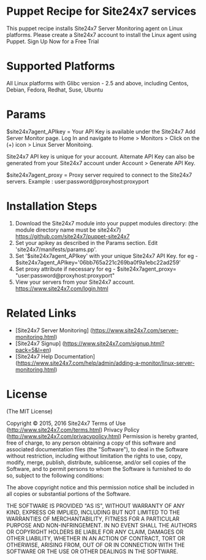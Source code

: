 Puppet Recipe for Site24x7 services
===========

This puppet recipe installs Site24x7 Server Monitoring agent on Linux platforms. Please create a Site24x7 account to install the Linux agent using Puppet. Sign Up Now for a Free Trial  


Supported Platforms 
============

All Linux platforms with Glibc version - 2.5 and above,  including Centos, Debian, Fedora, 
Redhat, Suse, Ubuntu

Params
============

$site24x7agent_APIkey = Your API Key is available under the Site24x7 Add Server Monitor page. Log In and navigate to Home > Monitors > Click on the (+) icon > Linux Server Monitoing.

Site24x7 API key is unique for your account. Alternate API Key can also be generated from your Site24x7 account under Account > Generate API Key.

$site24x7agent_proxy = Proxy server required to connect to the Site24x7 servers. Example : user:password@proxyhost:proxyport


Installation Steps
============

1. Download the Site24x7 module into your puppet modules directory: (the module directory name must be site24x7) https://github.com/site24x7/puppet-site24x7
2. Set your apikey as described in the Params section. Edit 'site24x7/manifests/params.pp'.
3. Set '$site24x7agent_APIkey' with your unique Site24x7 API Key.
	for eg - $site24x7agent_APIkey='06bb765a221c269ba0f9a1ebc22ad259'
4. Set proxy attribute if necessary
        for eg - $site24x7agent_proxy= "user:password@proxyhost:proxyport"
5. View your servers from your Site24x7 account. https://www.site24x7.com/login.html

Related Links
=====
* [Site24x7 Server Monitoring] (https://www.site24x7.com/server-monitoring.html)
* [Site24x7 Signup] (https://www.site24x7.com/signup.html?pack=5&l=en)
* [Site24x7 Help Documentation] (https://www.site24x7.com/help/admin/adding-a-monitor/linux-server-monitoring.html)

License
=======

(The MIT License)

Copyright © 2015, 2016 Site24x7
Terms of Use (http://www.site24x7.com/terms.html)
Privacy Policy (http://www.site24x7.com/privacypolicy.html)
Permission is hereby granted, free of charge, to any person obtaining a
copy of this software and associated documentation files (the "Software"),
to deal in the Software without restriction, including without
limitation the rights to use, copy, modify, merge, publish, distribute,
sublicense, and/or sell copies of the Software, and to permit persons
to whom the Software is furnished to do so, subject to the following conditions:

The above copyright notice and this permission notice shall be included
in all copies or substantial portions of the Software.

THE SOFTWARE IS PROVIDED "AS IS", WITHOUT WARRANTY OF ANY KIND, EXPRESS
OR IMPLIED, INCLUDING BUT NOT LIMITED TO THE WARRANTIES OF MERCHANTABILITY,
FITNESS FOR A PARTICULAR PURPOSE AND NON-INFRINGEMENT. IN NO EVENT SHALL
THE AUTHORS OR COPYRIGHT HOLDERS BE LIABLE FOR ANY CLAIM, DAMAGES OR
OTHER LIABILITY, WHETHER IN AN ACTION OF CONTRACT, TORT OR OTHERWISE,
ARISING FROM, OUT OF OR IN CONNECTION WITH THE SOFTWARE OR THE USE OR
OTHER DEALINGS IN THE SOFTWARE.
